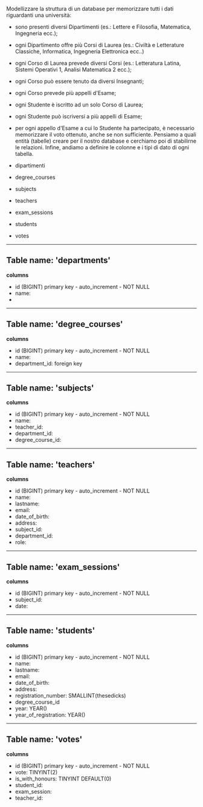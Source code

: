 Modellizzare la struttura di un database per memorizzare tutti i dati riguardanti una università:

- sono presenti diversi Dipartimenti (es.: Lettere e Filosofia, Matematica, Ingegneria ecc.);
- ogni Dipartimento offre più Corsi di Laurea (es.: Civiltà e Letterature Classiche, Informatica, Ingegneria Elettronica ecc..)
- ogni Corso di Laurea prevede diversi Corsi (es.: Letteratura Latina, Sistemi Operativi 1, Analisi Matematica 2 ecc.);
- ogni Corso può essere tenuto da diversi Insegnanti;
- ogni Corso prevede più appelli d'Esame;
- ogni Studente è iscritto ad un solo Corso di Laurea;
- ogni Studente può iscriversi a più appelli di Esame;
- per ogni appello d'Esame a cui lo Studente ha partecipato, è necessario memorizzare il voto ottenuto, anche se non sufficiente. Pensiamo a quali entità (tabelle) creare per il nostro database e cerchiamo poi di stabilirne le relazioni. Infine, andiamo a definire le colonne e i tipi di dato di ogni tabella.

- dipartimenti
- degree_courses
- subjects
- teachers
- exam_sessions
- students
- votes

***************************************************************

## Table name: 'departments'

**columns**
- id (BIGINT) primary key - auto_increment - NOT NULL
- name:
- 

***************************************************************

## Table name: 'degree_courses'

**columns**
- id (BIGINT) primary key - auto_increment - NOT NULL
- name:
- department_id: foreign key

***************************************************************

## Table name: 'subjects'

**columns**
- id (BIGINT) primary key - auto_increment - NOT NULL
- name:
- teacher_id:
- department_id:
- degree_course_id:

***************************************************************

## Table name: 'teachers'

**columns**
- id (BIGINT) primary key - auto_increment - NOT NULL
- name:
- lastname:
- email:
- date_of_birth:
- address:
- subject_id:
- department_id:
- role:

***************************************************************

## Table name: 'exam_sessions'

**columns**
- id (BIGINT) primary key - auto_increment - NOT NULL
- subject_id:
- date:

***************************************************************

## Table name: 'students'

**columns**
- id (BIGINT) primary key - auto_increment - NOT NULL
- name:
- lastname:
- email:
- date_of_birth:
- address:
- registration_number: SMALLINT(thesedicks)
- degree_course_id
- year: YEAR()
- year_of_registration: YEAR()

***************************************************************

## Table name: 'votes'

**columns**
- id (BIGINT) primary key - auto_increment - NOT NULL
- vote: TINYINT(2)
- is_with_honours: TINYINT DEFAULT(0)
- student_id:
- exam_session:
- teacher_id:
